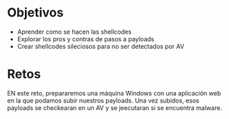 # Objetivos

- Aprender como se hacen las shellcodes
- Explorar los pros y contras de pasos a payloads
- Crear shellcodes sileciosos para no ser detectados por AV

# Retos

EN este reto, prepararemos una máquina Windows con una aplicación web en la que podamos subir nuestros payloads. Una vez subidos, esos payloads se checkearan en un AV y se jeecutaran si se encuentra malware. 

